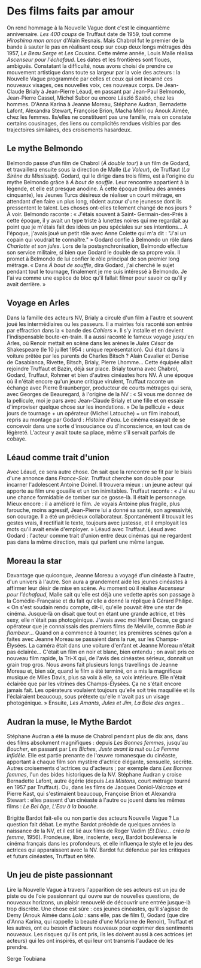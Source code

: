 # Des films faits par amour

On rend hommage à la Nouvelle Vague dont c'est le cinquantième anniversaire. *Les 400 coups* de Truffaut date de 1959, tout comme *Hiroshima mon amour* d'Alain Resnais. Mais Chabrol fut le premier de la bande à sauter le pas en réalisant coup sur coup deux longs métrages dès 1957, *Le Beau Serge* et *Les Cousins*. Cette même année, Louis Malle réalisa *Ascenseur pour l'échafaud*. Les dates et les frontières sont floues, ambiguës. Constatant la difficulté, nous avons choisi de prendre ce mouvement artistique dans toute sa largeur par la voie des acteurs&nbsp;: la Nouvelle Vague programmée par celles et ceux qui ont incarné ces nouveaux visages, ces nouvelles voix, ces nouveaux corps. De Jean-Claude Brialy à Jean-Pierre Léaud, en passant par Jean-Paul Belmondo, Jean-Pierre Cassel, Michel Subor ou encore László Szabó, chez les hommes. D'Anna Karina à Jeanne Moreau, Stéphane Audran, Bernadette Lafont, Alexandra Stewart, Françoise Brion, Macha Méril ou Anouk Aimée, chez les femmes. Ils/elles ne constituent pas une famille, mais on constate certains cousinages, des liens ou complicités rendues visibles par des trajectoires similaires, des croisements hasardeux.

## Le mythe Belmondo

Belmondo passe d'un film de Chabrol (*À double tour*) à un film de Godard, et travaillera ensuite sous la direction de Malle (*Le Voleur*), de Truffaut (*La Sirène du Mississipi*). Godard, qui le dirige dans trois films, est à l'origine du mythe Belmondo grâce à *À bout de souffle*. Leur rencontre appartient à la légende, et elle est presque anodine. À cette époque (milieu des années cinquante), les Jeunes Turcs désireux de réaliser un court métrage, en attendant d'en faire un plus long, rôdent autour d'une jeunesse dont ils pressentent le talent. Les choses ont-elles tellement changé de nos jours&nbsp;? À voir. Belmondo raconte&nbsp;: «&nbsp;J'étais souvent à Saint- Germain-des-Prés à cette époque, il y avait un type triste à lunettes noires qui me regardait au point que je m'étais fait des idées un peu spéciales sur ses intentions... À l'époque, j'avais joué un petit rôle avec Anne Colette qui m'a dit&nbsp;: "J'ai un copain qui voudrait te connaître."&nbsp;» Godard confie à Belmondo un rôle dans *Charlotte et son jules*. Lors de la postsynchronisation, Belmondo effectue son service militaire, si bien que Godard le double de sa propre voix. Il promet à Belmondo de lui confier le rôle principal de son premier long métrage. «&nbsp;Dans *À bout de souffle*, dira Godard, j'ai cherché le sujet pendant tout le tournage, finalement je me suis intéressé à Belmondo. Je l'ai vu comme une espèce de bloc qu'il fallait filmer pour savoir ce qu'il y avait derrière.&nbsp;»

## Voyage en Arles

Dans la famille des acteurs NV, Brialy a circulé d'un film à l'autre et souvent joué les intermédiaires ou les passeurs. Il a maintes fois raconté son entrée par effraction dans la «&nbsp;bande des *Cahiers*&nbsp;». Il s'y installe et en devient l'indispensable boute-en-train. Il a aussi raconté le fameux voyage jusqu'en Arles, où Renoir mettait en scène dans les arènes le *Jules César* de Shakespeare (le 10 juillet 1954&nbsp;: unique représentation). Qui était dans la voiture prêtée par les parents de Charles Bitsch&nbsp;? Alain Cavalier et Denise de Casabianca, Rivette, Bitsch, Brialy, Pierre Lhomme... Cette équipée allait rejoindre Truffaut et Bazin, déjà sur place. Brialy tourna avec Chabrol, Godard, Truffaut, Rohmer et bien d'autres cinéastes hors NV. À une époque où il n'était encore qu'un jeune critique virulent, Truffaut raconte un échange avec Pierre Braunberger, producteur de courts métrages qui sera, avec Georges de Beauregard, à l'origine de la NV&nbsp;: «&nbsp;Si vous me donnez de la pellicule, moi je pars avec Jean-Claude Brialy et une fille et on essaie d'improviser quelque chose sur les inondations.&nbsp;» De la pellicule + deux jours de tournage + un opérateur (Michel Latouche) = un film inabouti, repris au montage par Godard&nbsp;: *Histoire d'eau*. Le cinéma essayait de se concevoir dans une sorte d'insouciance ou d'inconscience, en tout cas de légèreté. L'acteur y avait toute sa place, même s'il servait parfois de cobaye.

## Léaud comme trait d'union

Avec Léaud, ce sera autre chose. On sait que la rencontre se fit par le biais d'une annonce dans *France-Soir*. Truffaut cherche son double pour incarner l'adolescent Antoine Doinel. Il trouvera mieux&nbsp;: un jeune acteur qui apporte au film une gouaille et un ton inimitables. Truffaut raconte&nbsp;: «&nbsp;J'ai eu une chance formidable de tomber sur ce gosse-là. Il était le personnage. Mieux encore&nbsp;: il a amélioré le film. Je voyais Antoine plus fragile, plus farouche, moins agressif, Jean-Pierre lui a donné sa santé, son agressivité, son courage. Il a été un précieux collaborateur. Spontanément il trouvait les gestes vrais, il rectifiait le texte, toujours avec justesse, et il employait les mots qu'il avait envie d'employer.&nbsp;» Léaud avec Truffaut. Léaud avec Godard&nbsp;: l'acteur comme trait d'union entre deux cinémas qui ne regardent pas dans la même direction, mais qui parlent une même langue.

## Moreau la star

Davantage que quiconque, Jeanne Moreau a voyagé d'un cinéaste à l'autre, d'un univers à l'autre. Son aura a grandement aidé les jeunes cinéastes à affirmer leur désir de mise en scène. Au moment où il réalise *Ascenseur pour l'échafaud*, Malle sait qu'elle est déjà une vedette après son passage à la Comédie-Française et du fait qu'elle a donné la réplique à Gérard Philipe. «&nbsp;On s'est soudain rendu compte, dit-il, qu'elle pouvait être une star de cinéma. Jusque-là on disait que tout en étant une grande actrice, et très sexy, elle n'était pas photogénique. J'avais avec moi Henri Decae, ce grand opérateur que je connaissais des premiers films de Melville, comme *Bob le flambeur*... Quand on a commencé à tourner, les premières scènes qu'on a faites avec Jeanne Moreau se passaient dans la rue, sur les Champs-Élysées. La caméra était dans une voiture d'enfant et Jeanne Moreau n'était pas éclairée... C'était un film en noir et blanc, bien entendu&nbsp;; on avait pris ce nouveau film rapide, la Tri-X qui, de l'avis des cinéastes sérieux, donnait un grain trop gros. Nous avons fait plusieurs longs travellings de Jeanne Moreau et, bien sûr, quand le film a été terminé, on a mis la magnifique musique de Miles Davis, plus sa voix à elle, sa voix intérieure. Elle n'était éclairée que par les vitrines des Champs-Élysées. Ça ne s'était encore jamais fait. Les opérateurs voulaient toujours qu'elle soit très maquillée et ils l'éclairaient beaucoup, sous prétexte qu'elle n'avait pas un visage photogénique.&nbsp;» Ensuite, *Les Amants*, *Jules et Jim*, *La Baie des anges*...

## Audran la muse, le Mythe Bardot

Stéphane Audran a été la muse de Chabrol pendant plus de dix ans, dans des films absolument magnifiques&nbsp;: depuis *Les Bonnes femmes*, jusqu'au *Boucher*, en passant par *Les Biches*, *Juste avant la nuit* ou *La Femme infidèle*. Elle est partie prenante de l'œuvre romanesque du cinéaste, apportant à chaque film son mystère d'actrice élégante, sensuelle, secrète. Autres croisements d'actrices ou d'acteurs&nbsp;; par exemple dans *Les Bonnes femmes*, l'un des bides historiques de la NV. Stéphane Audran y croise Bernadette Lafont, autre égérie (depuis *Les Mistons*, court métrage tourné en 1957 par Truffaut). Ou, dans les films de Jacques Doniol-Valcroze et Pierre Kast, qui s'estimaient beaucoup, Françoise Brion et Alexandra Stewart&nbsp;: elles passent d'un cinéaste à l'autre ou jouent dans les mêmes films&nbsp;: *Le Bel âge*, *L'Eau à la bouche*.

Brigitte Bardot fait-elle ou non partie des acteurs Nouvelle Vague&nbsp;? La question fait débat. Le mythe Bardot précède de quelques années la naissance de la NV, et il est lié aux films de Roger Vadim (*Et Dieu... créa la femme*, 1956). Frondeuse, libre, insolente, sexy, Bardot bouleversa le cinéma français dans les profondeurs, et elle influença le style et le jeu des actrices qui apparaissent avec la NV. Bardot fut défendue par les critiques et futurs cinéastes, Truffaut en tête.

## Un jeu de piste passionnant

Lire la Nouvelle Vague à travers l'apparition de ses acteurs est un jeu de piste ou de l'oie passionnant qui ouvre sur de nouvelles questions, de nouveaux horizons, un plaisir renouvelé de découvrir une entrée jusque-là trop discrète. Une chose est sûre&nbsp;: ces jeunes cinéastes, qu'il s'agisse de Demy (Anouk Aimée dans *Lola*&nbsp;: sans elle, pas de film&nbsp;!), Godard (que dire d'Anna Karina, qui rappelle la beauté d'une Marianne de Renoir), Truffaut et les autres, ont eu besoin d'acteurs nouveaux pour exprimer des sentiments nouveaux. Les risques qu'ils ont pris, ils les doivent aussi à ces actrices (et acteurs) qui les ont inspirés, et qui leur ont transmis l'audace de les prendre.

Serge Toubiana